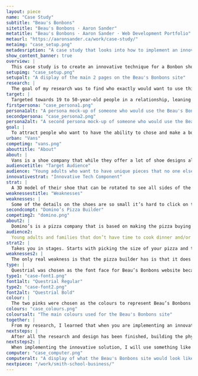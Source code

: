 ```yaml
---
layout: piece
name: "Case Study"
subtitle: "Beau's Bonbons"
sitetitle: "Beau's Bonbons · Aaron Sander"
metatitle: "Beau's Bonbons · Aaron Sander · Web Development Portfolio"
metaurl: "https://aaronsander.ca/work/case-study/"
metaimg: "case_setup.png"
metadesription: "A case study that looks into how to implement an innovative tech idea into a website to make it more efficient"
show_content_banner: true
overview: |
  This case study is to create an innovative technique for a Bonbon shop, giving the shop a new way to connect with their users/consumers while also giving the customer a unique experience that will stick in their mind and bring them back.
setupimg: "case_setup.png"
setupalt: "A display of the main 2 pages on the Beau's Bonbons site"
research: |
  The goal of my research was to find who exactly would want to use this site and what innovative technology solution would be best for a small chocolate shop.
target: |
  Targeted towards 19 to 50-year-old people in a relationship, leaning more towards women but targeting both men and women. People who are busy and don’t have time to go into a store or are also looking for a more customized experience. Below are two examples of people who would use the Beau's Bonbons website.
firstpersona: "case_persona1.png"
persona1alt: "A persona mock-up of someone who would use the Beau's Bonbons site"
secondpersona: "case_persona2.png"
persona2alt: "A second persona mock-up of someone who would use the Beau's Bonbons site"
goal: |
  To attract people who want to have the ability to chose and make a box of chocolates. It is giving people the freedom to create new flavour combinations that they otherwise would not be able to have. As well, the company gets to see what flavour combinations their customers are looking for.
urban: "Vans"
competimg: "vans.png"
abouttitle: "About"
about: |
  Vans is a shoe company that while they offer a lot of shoe designs also allows its users to customize their design in only a few minutes. This gives the user a way to feel more connected to the product.
audiencetitle: "Target Audience"
audience: "Young adults who want to have unique pieces that no one else has."
innovativestrat: "Innovative Tech Component"
strat: |
  A 3D model of their shoe that can be rotated to see all sides of the model. Pieces of the model can be selected so that they can be customized. All of the options for the customizable piece are listed below the model of the shoe. They also have a list of customizable pieces fo the model if you don’t want to click on each piece. It has a cost that goes up or down base on what you chose.
weaknessestitle: "Weaknesses"
weaknesses: |
  Some of the details on the shoes are so small it’s hard to click on to select when you want to customize that piece.
secondcompt: "Domino’s Pizza Builder"
competimg2: "domino.png"
about2: |
  Domino’s is a pizza company that is based on making the pizza buying process easy and quick for its customers. Customers have the option of buying premade pizzas or customizing their pizza so they know what exactly is on it and know that they will enjoy it. This gives their users a reason to keep coming back because few places have this technology.
audience2:
  Young adults and families that don’t have time to cook dinner and/or are having a party and need to have a wide variety of combinations to please everyone. People who need a pizza in a short amount of time and find it easier to order online than call and describe what they want, all the options are in the open for them.
strat2: |
  Takes you in stages. Starts with picking the size of your pizza and the crust you want, then you choose your cheese and sauce, you can add more or less of each and choose which side you want it on. After that, you choose your toppings and the picture of your pizza updates as you select more. It may not be the most accurate picture but it connects the user to what their decision is and makes them visually imagine what it could taste like.
weaknesses2: |
  The only real weakness is that the pizza builder has is that it does not show you the price until you are about to pay for the pizza.
type: |
  Questrial was chosen as the font face for Beau’s Bonbons website because of the round friendly appearance. Only one font was chosen for this project because it compliments the shape of the bonbons and doesn’t overwhelm the user.
type1: "case-font1.png"
font1alt: "Questrial Regular"
type2: "case-font2.png"
font2alt: "Questrial Bold"
colour: |
  The two pinks were chosen as the colours to represent Beau’s Bonbons since pink represents love, affection and approachability which helps associate the brand with its target audience.
colours: "case_colours.png"
coloursalt: "The main colours used for the Beau's Bonbons site"
together: |
  From my research, I learned that when you are implementing an innovative tech solution, it is important to make sure that the solution works flawlessly and provides the user with an easier experience than they would have had without it.
nextsteps: |
  After all the research and design has been finished, building the physical site would be the next step. To do that, I would build the site with Bootstrap, an open-source component library. Using Bootstrap will give me the ability to tie together HTML, CSS, and JavaScript quickly and efficiently, as well as letting me apply my styling and give the site an overall unique and coherent feeling.
nextsteps2: |
  When implementing the innovative solution, I will use something like JSC3D, which is an open-source online 3D model viewer and toolkit based on HTML5 and Javascript. This would allow me to input my 3D model of the bonbons and give me the capabilities to rotate them and switch between the outside view and inside view."
computer: "case_computer.png"
computeralt: "A display of what the Beau's Bonbons site would look like on a computer screen"
nextpiece: "/work/smith-school-business/"
---
```

